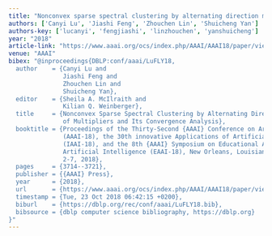 ```yaml
---
title: "Nonconvex sparse spectral clustering by alternating direction method of multipliers and its convergence analysis"
authors: ['Canyi Lu', 'Jiashi Feng', 'Zhouchen Lin', 'Shuicheng Yan']
authors-key: ['lucanyi', 'fengjiashi', 'linzhouchen', 'yanshuicheng']
year: "2018"
article-link: "https://www.aaai.org/ocs/index.php/AAAI/AAAI18/paper/view/16460"
venue: "AAAI"
bibex: "@inproceedings{DBLP:conf/aaai/LuFLY18,
  author    = {Canyi Lu and
               Jiashi Feng and
               Zhouchen Lin and
               Shuicheng Yan},
  editor    = {Sheila A. McIlraith and
               Kilian Q. Weinberger},
  title     = {Nonconvex Sparse Spectral Clustering by Alternating Direction Method
               of Multipliers and Its Convergence Analysis},
  booktitle = {Proceedings of the Thirty-Second {AAAI} Conference on Artificial Intelligence,
               (AAAI-18), the 30th innovative Applications of Artificial Intelligence
               (IAAI-18), and the 8th {AAAI} Symposium on Educational Advances in
               Artificial Intelligence (EAAI-18), New Orleans, Louisiana, USA, February
               2-7, 2018},
  pages     = {3714--3721},
  publisher = {{AAAI} Press},
  year      = {2018},
  url       = {https://www.aaai.org/ocs/index.php/AAAI/AAAI18/paper/view/16460},
  timestamp = {Tue, 23 Oct 2018 06:42:15 +0200},
  biburl    = {https://dblp.org/rec/conf/aaai/LuFLY18.bib},
  bibsource = {dblp computer science bibliography, https://dblp.org}
}"
---
```

